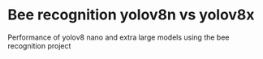 # Bee recognition yolov8n vs yolov8x
Performance of yolov8 nano and extra large models using the bee recognition project
